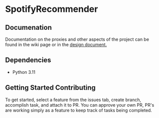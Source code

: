 # SpotifyRecommender

## Documenation
Documentation on the proxies and other aspects of the project can be found in the wiki page or in the [design document.](https://docs.google.com/document/d/1zC-kdPw4mLZAQSHgnoq8gnnF_FW-U8kmtuk2DkBA-6E/edit?usp=sharing)
## Dependencies
- Python 3.11

## Getting Started Contributing
To get started, select a feature from the issues tab, create branch, accomplish task, and attach it to PR.
You can approve your own PR, PR's are working simply as a feature to keep track of tasks being completed.
